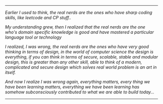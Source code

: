 ***
_Earlier I used to think, the real nerds are the ones who have sharp coding skills, like leetcode and CP stuff.._

_My understanding grew, then I realized that the real nerds are the one who's domain specific knowledge is good and have mastered a particular language tool or technology_

_I realized, I was wrong, the real nerds are the ones who have very good thinking in terms of design, in the world of computer science the design is everything, if you can think in terms of secure, scalable, stable and modular design, this is greater than any other skill, able to think of a modern, complicated and secure design which solves real world problem is an art in itself._

_And now I realize I was wrong again, everything matters, every thing we have been learning matters, everything we have been learning has somehow subconsciously contributed to what we are able to build today..._

***
